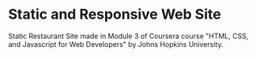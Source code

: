 # Static and Responsive Web Site

Static Restaurant Site made in Module 3 of Coursera course "HTML, CSS, and Javascript for Web Developers" by Johns Hopkins University.
